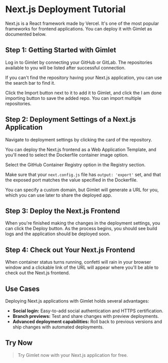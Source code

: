 # Next.js Deployment Tutorial

Next.js is a React framework made by Vercel. It's one of the most popular frameworks for frontend applications. You can deploy it with Gimlet as documented below.

## Step 1: Getting Started with Gimlet

Log in to Gimlet by connecting your GitHub or GitLab. The repositories available to you will be listed after successful connection.

If you can't find the repository having your Next.js application, you can use the search bar to find it.

Click the Import button next to it to add it to Gimlet, and click the I am done importing button to save the added repo. You can import multiple repositories.

## Step 2: Deployment Settings of a Next.js Application

Navigate to deployment settings by clicking the card of the repository.

You can deploy the Next.js frontend as a Web Application Template, and you'll need to select the Dockerfile container image option.

Select the GitHub Container Registry option in the Registry section.

Make sure that your `next.config.js` file has `output: 'export'` set, and that the exposed port matches the value specified in the Dockerfile.

You can specify a custom domain, but Gimlet will generate a URL for you, which you can use later to share the deployed app.

## Step 3: Deploy the Next.js Frontend

When you're finished making the changes in the deployment settings, you can click the Deploy button. As the process begins, you should see build logs and the application should be deployed soon.

## Step 4: Check out Your Next.js Frontend

When container status turns running, confetti will rain in your browser window and a clickable link of the URL will appear where you'll be able to check out the Next.js frontend.

## Use Cases

Deploying Next.js applications with Gimlet holds several advantages:

- **Social login:** Easy-to-add social authentication and HTTPS certification.
- **Branch previews:** Test and share changes with preview deployments.
- **Advanced deployment capabilities:** Roll back to previous versions and ship changes with automated deployments.

## Try Now

> Try Gimlet now with your Next.js application for free.
